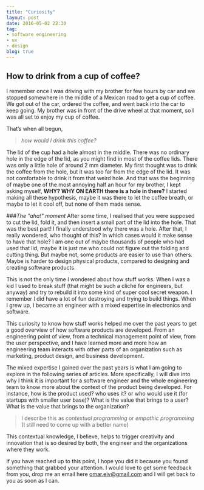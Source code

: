 ```yaml
---
title: "Curiosity"
layout: post
date: 2016-05-02 22:30
tag:
- software engineering
- ux
- design
blog: true
---
```


## How to drink from a cup of coffee?

I remember once I was driving with my brother for few hours by car and we stopped somewhere in the middle of a Mexican road to get a cup of coffee. We got out of the car, ordered the coffee, and went back into the car to keep going. My brother was in front of the drive wheel at that moment, so I was all set to enjoy my cup of coffee.

That’s when all begun,

>_how would I drink this coffee?_

The lid of the cup had a hole almost in the middle. There was no ordinary hole in the edge of the lid, as you might find in most of the coffee lids. There was only a little hole of around 2 mm diameter. My first thought was to drink the coffee from the hole, but it was too far from the edge of the lid. It was not comfortable to drink it from that weird hole. And that was the beginning of maybe one of the most annoying half an hour for my brother, I kept asking myself, **WHY? WHY ON EARTH there is a hole in there?** I started making all these hypothesis, maybe it was there to let the coffee breath, or maybe to let it cool off, but none of them made sense.

###_The "aha!" moment_
After some time, I realised that you were supposed to cut the lid, fold it, and then insert a small part of the lid into the hole. That was the best part! I finally understood why there was a hole. After that, I really wondered, who thought of this? in which cases would it make sense to have that hole? I am one out of maybe thousands of people who had used that lid, maybe it is just me who could not figure out the folding and cutting thing. But maybe not, some products are easier to use than others. Maybe is harder to design physical products, compared to designing and creating software products.

This is not the only time I wondered about how stuff works. When I was a kid I used to break stuff (that might be such a cliché for engineers, but anyway) and try to rebuild it into some kind of super cool secret weapon. I remember I did have a lot of fun destroying and trying to build things. When I grew up, I became an engineer with a mixed expertise in electronics and software.

This curiosity to know how stuff works helped me over the past years to get a good overview of how software products are developed. From an engineering point of view, from a technical management point of view, from the user perspective, and I have learned more and more how an engineering team interacts with other parts of an organization such as marketing, product design, and business development.

The mixed expertise I gained over the past years is what I am going to explore in the following series of articles. More specifically, I will dive into why I think it is important for a software engineer and the whole engineering team to know more about the context of the product being developed. For instance, how is the product used? who uses it? or who would use it (for startups with smaller user base)? What is the value that brings to a user? What is the value that brings to the organization?

>I describe this as _contextual programming_ or _empathic programming_ (I still need to come up with a better name)

This contextual knowledge, I believe, helps to trigger creativity and innovation that is so desired by both, the engineer and the organizations where they work.

If you have reached up to this point, I hope you did it because you found something that grabbed your attention. I would love to get some feedback from you, drop me an email here [omar.ejv@gmail.com](mailto:omar.ejv@gmail.com) and I will get back to you as soon as I can.


